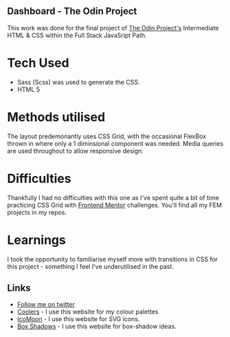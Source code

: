 ## Dashboard - The Odin Project

This work was done for the final project of [The Odin Project's](https://www.theodinproject.com) Intermediate HTML & CSS within the Full Stack JavaSript Path.

# Tech Used

* Sass (Scss) was used to generate the CSS.
* HTML 5

# Methods utilised

The layout predemonantly uses CSS Grid, with the occasional FlexBox thrown in where only a 1 diminsional component was needed.
Media queries are used throughout to allow responsive design.

# Difficulties

Thankfully I had no difficulties with this one as I've spent quite a bit of time practicing CSS Grid with [Frontend Mentor](https://www.frontendmentor.com) challenges. You'll find all my FEM projects in my repos.

# Learnings

I took the opportunity to familiarise myself more with transitions in CSS for this project - something I feel I've underutilised in the past.

## Links

* [Follow me on twitter](https://www.twitter.com/LeonLonsdale)
* [Coolers]() - I use this website for my colour palettes
* [IcoMoon](https://icomoon.io/app/#/select) - I use this website for SVG icons.
* [Box Shadows](https://getcssscan.com/css-box-shadow-examples) - I use this website for box-shadow ideas.
